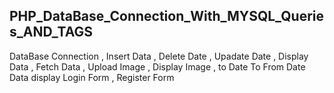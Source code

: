 ## PHP_DataBase_Connection_With_MYSQL_Queries_AND_TAGS
DataBase Connection , Insert Data , Delete Date , Upadate Date , Display Data , Fetch Data , Upload Image , Display Image , 
to Date To From Date Data display  Login Form , Register Form 


